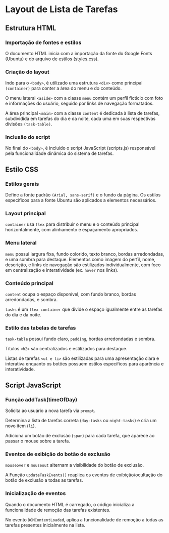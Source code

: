 # Layout de Lista de Tarefas
## Estrutura HTML
### Importação de fontes e estilos

O documento HTML inicia com a importação da fonte do Google Fonts (Ubuntu) e do arquivo de estilos (styles.css).

### Criação do layout
Indo para o ``<body>``, é utilizado uma estrutura ``<div>`` como principal ``(container)`` para conter a área do menu e do conteúdo.

O menu lateral ``<aside>`` com a classe ``menu`` contém um perfil fictício com foto e informações do usuário, seguido por links de navegação formatados.

A área principal ``<main>`` com a classe ``content`` é dedicada à lista de tarefas, subdividida em tarefas do dia e da noite, cada uma em suas respectivas divisões ``(task-table)``.

### Inclusão do script

No final do ``<body>``, é incluído o script JavaScript (scripts.js) responsável pela funcionalidade dinâmica do sistema de tarefas.

## Estilo CSS
### Estilos gerais

Define a fonte padrão ``(Arial, sans-serif)`` e o fundo da página.
Os estilos específicos para a fonte Ubuntu são aplicados a elementos necessários.

### Layout principal

``container`` usa ``flex`` para distribuir o menu e o conteúdo principal horizontalmente, com alinhamento e espaçamento apropriados.

### Menu lateral

``menu`` possui largura fixa, fundo colorido, texto branco, bordas arredondadas, e uma sombra para destaque.
Elementos como imagem do perfil, nome, descrição, e links de navegação são estilizados individualmente, com foco em centralização e interatividade (ex. ``hover`` nos links).

### Conteúdo principal

``content`` ocupa o espaço disponível, com fundo branco, bordas arredondadas, e sombra.

``tasks`` é um ``flex container`` que divide o espaço igualmente entre as tarefas do dia e da noite.

### Estilo das tabelas de tarefas

``task-table`` possui fundo claro, ``padding``, bordas arredondadas e sombra.

Títulos ``<h2>`` são centralizados e estilizados para destaque.

Listas de tarefas ``<ul e li>`` são estilizadas para uma apresentação clara e interativa enquanto os botões possuem estilos específicos para aparência e interatividade.

## Script JavaScript
### Função addTask(timeOfDay)

Solicita ao usuário a nova tarefa via ``prompt``.

Determina a lista de tarefas correta (``day-tasks`` ou ``night-tasks``) e cria um novo item (``li``).

Adiciona um botão de exclusão (``span``) para cada tarefa, que aparece ao passar o mouse sobre a tarefa.

### Eventos de exibição do botão de exclusão

``mouseover`` e ``mouseout`` alternam a visibilidade do botão de exclusão.

A Função ``updateTaskEvents()`` reaplica os eventos de exibição/ocultação do botão de exclusão a todas as tarefas.

### Inicialização de eventos
Quando o documento HTML é carregado, o código inicializa a funcionalidade de remoção das tarefas existentes.

No evento ``DOMContentLoaded``, aplica a funcionalidade de remoção a todas as tarefas presentes inicialmente na lista.